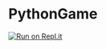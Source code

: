 # PythonGame
[![Run on Repl.it](https://repl.it/badge/github/RyanR0265/PythonGame)](https://repl.it/github/RyanR0265/PythonGame)